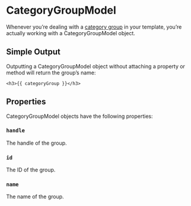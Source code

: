 # CategoryGroupModel

Whenever you’re dealing with a [category group]({entry:docs/categories}#category-groups) in your template, you’re actually working with a CategoryGroupModel object.

## Simple Output

Outputting a CategoryGroupModel object without attaching a property or method will return the group’s name:

```twig
<h3>{{ categoryGroup }}</h3>
```


## Properties

CategoryGroupModel objects have the following properties:

### `handle`

The handle of the group.

### `id`

The ID of the group.

### `name`

The name of the group.

